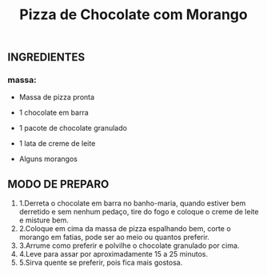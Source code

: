 ﻿---
path: "/doces/pizza-chocolate-morango"
porcao: "8 porções"
tempo: "35 minutos"
title: "Pizza de Chocolate com Morango"
cover: "https://github.com/Damiao02/PWA-PIZZA/blob/master/src/img/pizza-chocolate.jpg?raw=true"
category: "doces"
info: "Passo a passo para fazer uma pizza de chocolate com morango perfeita com pequenos e surpreendentes segredos que fazem toda a diferença!"
---

## INGREDIENTES

### massa:

*  Massa de pizza pronta

* 1 chocolate em barra
* 1 pacote de chocolate granulado
* 1 lata de creme de leite
* Alguns morangos


## MODO DE PREPARO


<ol>
    <li>1.<span>Derreta o chocolate em barra no banho-maria, quando estiver bem derretido e sem nenhum pedaço, tire do fogo e coloque o creme de leite e misture bem.</span></li>

<li>2.<span>Coloque em cima da massa de pizza espalhando bem, corte o morango em fatias, pode ser ao meio ou quantos preferir.</span></li>

<li>3.<span>Arrume como preferir e polvilhe o chocolate granulado por cima.</span></li>

<li>4.<span>Leve para assar por aproximadamente 15 a 25 minutos.</span></li>

<li>5.<span>Sirva quente se preferir, pois fica mais gostosa.</span></li>
</ol>

